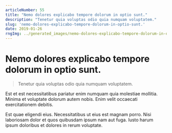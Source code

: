 ```yaml
---
articleNumber: 55
title: "Nemo dolores explicabo tempore dolorum in optio sunt."
description: "Tenetur quia voluptas odio quia numquam voluptatem."
slug: 'nemo-dolores-explicabo-tempore-dolorum-in-optio-sunt.'
date: 2019-01-26
rngImg: ../generated_images/nemo-dolores-explicabo-tempore-dolorum-in-optio-sunt..jpg
---
```


# Nemo dolores explicabo tempore dolorum in optio sunt.

> Tenetur quia voluptas odio quia numquam voluptatem.

Est et est necessitatibus pariatur enim numquam quia molestiae mollitia. Minima et voluptate dolorum autem nobis. Enim velit occaecati exercitationem debitis.
 Est quae eligendi eius. Necessitatibus ut eius est magnam porro. Nisi laboriosam dolor et quos quibusdam ipsum nam aut fuga. Iusto harum ipsum doloribus et dolores in rerum voluptate.
